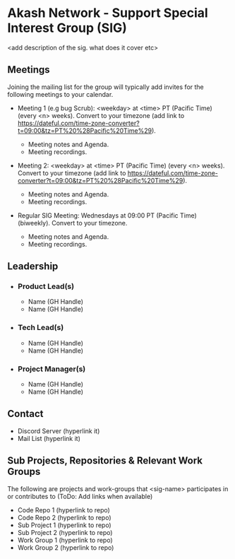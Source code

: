 # Akash Network - Support Special Interest Group (SIG)

\<add description of the sig. what does it cover etc>

## Meetings
Joining the mailing list for the group will typically add invites for the following meetings to your calendar.

- Meeting 1 (e.g bug Scrub): \<weekday\> at \<time\> PT (Pacific Time) (every \<n\> weeks). Convert to your timezone (add link to https://dateful.com/time-zone-converter?t=09:00&tz=PT%20%28Pacific%20Time%29).
  
  - Meeting notes and Agenda.
  - Meeting recordings.

- Meeting 2: \<weekday\> at \<time\> PT (Pacific Time) (every \<n\> weeks). Convert to your timezone (add link to https://dateful.com/time-zone-converter?t=09:00&tz=PT%20%28Pacific%20Time%29).
  
  - Meeting notes and Agenda.
  - Meeting recordings.

- Regular SIG Meeting: Wednesdays at 09:00 PT (Pacific Time) (biweekly). Convert to your timezone.

  - Meeting notes and Agenda.
  - Meeting recordings.

## Leadership

- ### Product Lead(s)

  - Name (GH Handle)
  - Name (GH Handle)

- ### Tech Lead(s)

  - Name (GH Handle)
  - Name (GH Handle)

- ### Project Manager(s)

  - Name (GH Handle)
  - Name (GH Handle)

## Contact

- Discord Server (hyperlink it)
- Mail List (hyperlink it)

## Sub Projects, Repositories & Relevant Work Groups

The following are projects and work-groups that \<sig-name\> participates in or contributes to (ToDo: Add links when available)

- Code Repo 1 (hyperlink to repo)
- Code Repo 2 (hyperlink to repo)
- Sub Project 1 (hyperlink to repo)
- Sub Project 2 (hyperlink to repo)
- Work Group 1 (hyperlink to repo)
- Work Group 2 (hyperlink to repo)

